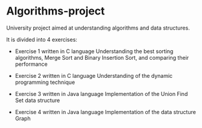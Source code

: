 # Algorithms-project
University project aimed at understanding algorithms and data structures.

It is divided into 4 exercises:
- Exercise 1 written in C language
  Understanding the best sorting algorithms, Merge Sort and Binary Insertion Sort, and comparing their performance

- Exercise 2 written in C language
  Understanding of the dynamic programming technique

- Exercise 3 written in Java language
  Implementation of the Union Find Set data structure

- Exercise 4 written in Java language
  Implementation of the data structure Graph
